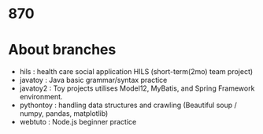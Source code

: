 # 870

# About branches
- hils : health care social application HILS (short-term(2mo) team project)
- javatoy : Java basic grammar/syntax practice
- javatoy2 : Toy projects utilises Model12, MyBatis, and Spring Framework environment.
- pythontoy : handling data structures and crawling (Beautiful soup / numpy, pandas, matplotlib)
- webtuto : Node.js beginner practice
